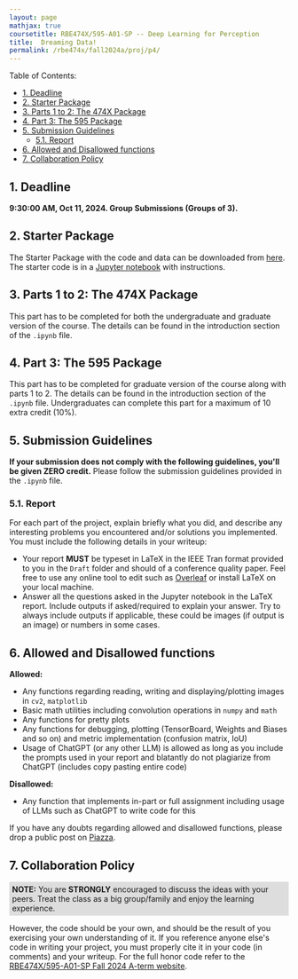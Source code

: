 ```yaml
---
layout: page
mathjax: true
coursetitle: RBE474X/595-A01-SP -- Deep Learning for Perception
title:  Dreaming Data!
permalink: /rbe474x/fall2024a/proj/p4/
---
```


Table of Contents:
- [1. Deadline](#due)
- [2. Starter Package](#starterpkg)
- [3. Parts 1 to 2: The 474X Package](#part14)
- [4. Part 3: The 595 Package](#part56)
- [5. Submission Guidelines](#sub)
  - [5.1. Report](#report)
- [6. Allowed and Disallowed functions](#funcs)
- [7. Collaboration Policy](#coll)

<a name='due'></a>
## 1. Deadline 
**9:30:00 AM, Oct 11, 2024. Group Submissions (Groups of 3).**

<a name='due'></a>
## 2. Starter Package
The Starter Package with the code and data can be downloaded from <a href="https://github.com/pearwpi/rbe474x_p4">here</a>. The starter code is in a <a href="https://jupyter.org/">Jupyter notebook</a> with instructions.

<a name='part14'></a>
## 3. Parts 1 to 2: The 474X Package

This part has to be completed for both the undergraduate and graduate version of the course. The details can be found in the introduction section of the `.ipynb` file.

<a name='part56'></a>
## 4. Part 3: The 595 Package

This part has to be completed for graduate version of the course along with parts 1 to 2. The details can be found in the introduction section of the `.ipynb` file. Undergraduates can complete this part for a maximum of 10 extra credit (10%).

<a name='sub'></a>

## 5. Submission Guidelines

**If your submission does not comply with the following guidelines, you'll be given ZERO credit.** Please follow the submission guidelines provided in the `.ipynb` file.


<a name='report'></a>

### 5.1. Report 
For each part of the project, explain briefly what you did, and describe any interesting problems you encountered and/or solutions you implemented. You must include the following details in your writeup:

- Your report **MUST** be typeset in LaTeX in the IEEE Tran format provided to you in the ``Draft`` folder and should of a conference quality paper. Feel free to use any online tool to edit such as [Overleaf](https://www.overleaf.com) or install LaTeX on your local machine.
- Answer all the questions asked in the Jupyter notebook in the LaTeX report. Include outputs if asked/required to explain your answer. Try to always include outputs if applicable, these could be images (if output is an image) or numbers in some cases. 

<a name='funcs'></a>

## 6. Allowed and Disallowed functions

<b> Allowed:</b>

- Any functions regarding reading, writing and displaying/plotting images in `cv2`, `matplotlib`
- Basic math utilities including convolution operations in `numpy` and `math`
- Any functions for pretty plots
- Any functions for debugging, plotting (TensorBoard, Weights and Biases and so on) and metric implementation (confusion matrix, IoU)
- Usage of ChatGPT (or any other LLM) is allowed as long as you include the prompts used in your report and blatantly do not plagiarize from ChatGPT (includes copy pasting entire code)

<b> Disallowed:</b>

- Any function that implements in-part or full assignment including usage of LLMs such as ChatGPT to write code for this

If you have any doubts regarding allowed and disallowed functions, please drop a public post on [Piazza](https://piazza.com/wpi/fall2024/rbe474x). 

<a name='coll'></a>

## 7. Collaboration Policy

<p style="background-color:#ddd; padding:5px">
<b>NOTE:</b> 
You are <b>STRONGLY</b> encouraged to discuss the ideas with your peers. Treat the class as a big group/family and enjoy the learning experience. 
</p>

However, the code should be your own, and should be the result of you exercising your own understanding of it. If you reference anyone else's code in writing your project, you must properly cite it in your code (in comments) and your writeup. For the full honor code refer to the [RBE474X/595-A01-SP Fall 2024 A-term website](https://pear.wpi.edu/teaching/rbe474x/fall2024a.html).


